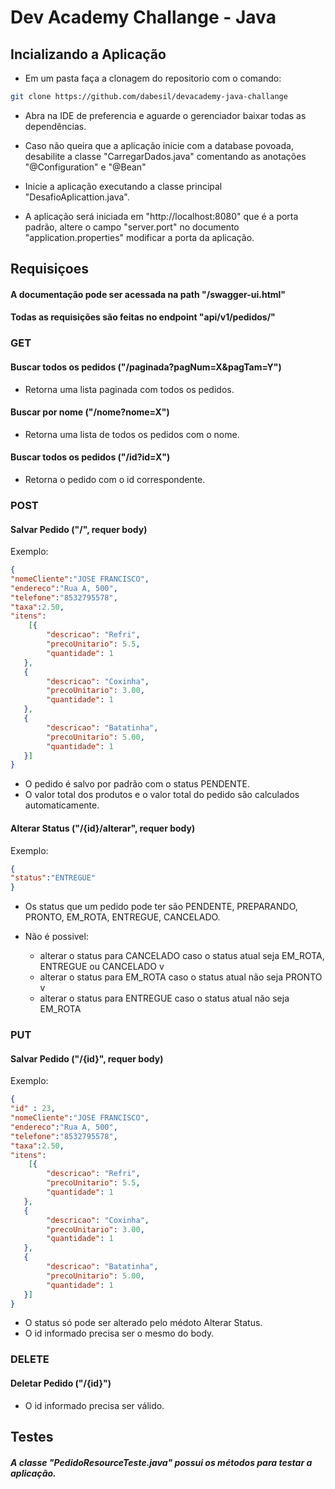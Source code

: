# Dev Academy Challange - Java

## Incializando a Aplicação

- Em um pasta faça a clonagem do repositorio com o comando:
```bash
git clone https://github.com/dabesil/devacademy-java-challange
```
- Abra na IDE de preferencia e aguarde o gerenciador baixar todas as dependências.

- Caso não queira que a aplicação inicie com a database povoada, desabilite a classe "CarregarDados.java" comentando as anotações "@Configuration" e "@Bean"

- Inicie a aplicação executando a classe principal "DesafioAplicattion.java".

- A aplicação será iniciada em "http://localhost:8080" que é a porta padrão, altere o campo "server.port" no documento "application.properties" modificar a porta da aplicação.

## Requisiçoes

#### A documentação pode ser acessada na path "/swagger-ui.html"

#### Todas as requisições são feitas no endpoint "api/v1/pedidos/"

### GET

#### Buscar todos os pedidos ("/paginada?pagNum=X&pagTam=Y")

- Retorna uma lista paginada com todos os pedidos.

#### Buscar por nome ("/nome?nome=X")

- Retorna uma lista de todos os pedidos com o nome.

#### Buscar todos os pedidos ("/id?id=X")

- Retorna o pedido com o id correspondente.

### POST

#### Salvar Pedido ("/", requer body)
Exemplo:
```json
{
"nomeCliente":"JOSE FRANCISCO",
"endereco":"Rua A, 500",
"telefone":"8532795578",
"taxa":2.50,
"itens": 
    [{
        "descricao": "Refri",
        "precoUnitario": 5.5,
        "quantidade": 1
   },
   {
        "descricao": "Coxinha",
        "precoUnitario": 3.00,
        "quantidade": 1
   },
   {
        "descricao": "Batatinha",
        "precoUnitario": 5.00,
        "quantidade": 1
   }]
}
```
- O pedido é salvo por padrão com o status PENDENTE.
- O valor total dos produtos e o valor total do pedido são calculados automaticamente.

#### Alterar Status ("/{id}/alterar", requer body)
Exemplo:
```json
{
"status":"ENTREGUE"
}
```
- Os status que um pedido pode ter são PENDENTE, PREPARANDO, PRONTO, EM_ROTA, ENTREGUE, CANCELADO.

- Não é possivel:
    * alterar o status para CANCELADO caso o status atual seja EM_ROTA, ENTREGUE ou CANCELADO v
    * alterar o status para EM_ROTA caso o status atual não seja PRONTO v
    * alterar o status para ENTREGUE caso o status atual não seja EM_ROTA

### PUT

#### Salvar Pedido ("/{id}", requer body)
Exemplo:
```json
{
"id" : 23,
"nomeCliente":"JOSE FRANCISCO",
"endereco":"Rua A, 500",
"telefone":"8532795578",
"taxa":2.50,
"itens": 
    [{
        "descricao": "Refri",
        "precoUnitario": 5.5,
        "quantidade": 1
   },
   {
        "descricao": "Coxinha",
        "precoUnitario": 3.00,
        "quantidade": 1
   },
   {
        "descricao": "Batatinha",
        "precoUnitario": 5.00,
        "quantidade": 1
   }]
}
```
- O status só pode ser alterado pelo médoto Alterar Status.
- O id informado precisa ser o mesmo do body.

### DELETE 

#### Deletar Pedido ("/{id}")

- O id informado precisa ser válido.


## Testes

##### A classe "PedidoResourceTeste.java" possui os métodos para testar a aplicação.